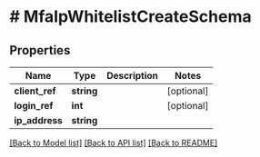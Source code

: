 # # MfaIpWhitelistCreateSchema

## Properties

Name | Type | Description | Notes
------------ | ------------- | ------------- | -------------
**client_ref** | **string** |  | [optional]
**login_ref** | **int** |  | [optional]
**ip_address** | **string** |  |

[[Back to Model list]](../../README.md#models) [[Back to API list]](../../README.md#endpoints) [[Back to README]](../../README.md)
